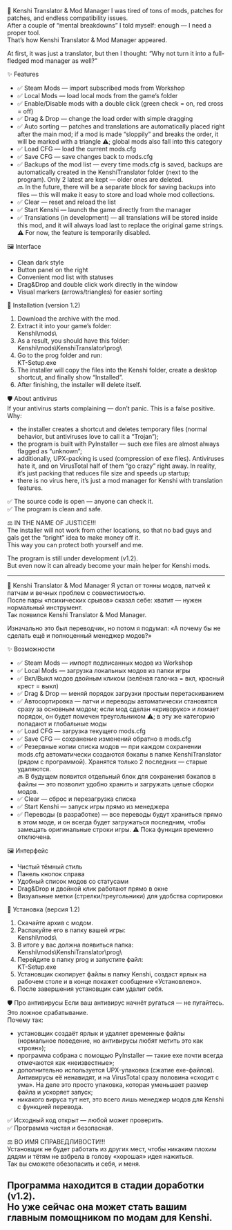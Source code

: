🐺 Kenshi Translator & Mod Manager
I was tired of tons of mods, patches for patches, and endless compatibility issues.  
After a couple of “mental breakdowns” I told myself: enough — I need a proper tool.  
That’s how Kenshi Translator & Mod Manager appeared.  

At first, it was just a translator, but then I thought: “Why not turn it into a full-fledged mod manager as well?”  

✨ Features
- ✅ Steam Mods — import subscribed mods from Workshop  
- ✅ Local Mods — load local mods from the game’s folder  
- ✅ Enable/Disable mods with a double click (green check = on, red cross = off)  
- ✅ Drag & Drop — change the load order with simple dragging  
- ✅ Auto sorting — patches and translations are automatically placed right after the main mod; if a mod is made “sloppily” and breaks the order, it will be marked with a triangle ⚠️; global mods also fall into this category  
- ✅ Load CFG — load the current mods.cfg  
- ✅ Save CFG — save changes back to mods.cfg  
- ✅ Backups of the mod list — every time mods.cfg is saved, backups are automatically created in the KenshiTranslator folder (next to the program). Only 2 latest are kept — older ones are deleted.  
  🔜 In the future, there will be a separate block for saving backups into files — this will make it easy to store and load whole mod collections.  
- ✅ Clear — reset and reload the list  
- ✅ Start Kenshi — launch the game directly from the manager  
- ✅ Translations (in development) — all translations will be stored inside this mod, and it will always load last to replace the original game strings. ⚠️ For now, the feature is temporarily disabled.  

🖼️ Interface
- Clean dark style  
- Button panel on the right  
- Convenient mod list with statuses  
- Drag&Drop and double click work directly in the window  
- Visual markers (arrows/triangles) for easier sorting  

🔧 Installation (version 1.2)  
1. Download the archive with the mod.  
2. Extract it into your game’s folder:  
   Kenshi\mods\  
3. As a result, you should have this folder:  
   Kenshi\mods\KenshiTranslator\prog\  
4. Go to the prog folder and run:  
   KT-Setup.exe  
5. The installer will copy the files into the Kenshi folder, create a desktop shortcut, and finally show “Installed”.  
6. After finishing, the installer will delete itself.  

🛡️ About antivirus  
If your antivirus starts complaining — don’t panic. This is a false positive.  
Why:  
- the installer creates a shortcut and deletes temporary files (normal behavior, but antiviruses love to call it a “Trojan”);  
- the program is built with PyInstaller — such exe files are almost always flagged as “unknown”;  
- additionally, UPX-packing is used (compression of exe files). Antiviruses hate it, and on VirusTotal half of them “go crazy” right away. In reality, it’s just packing that reduces file size and speeds up startup;  
- there is no virus here, it’s just a mod manager for Kenshi with translation features.  

✅ The source code is open — anyone can check it.  
✅ The program is clean and safe.  

⚖️ IN THE NAME OF JUSTICE!!!  
The installer will not work from other locations, so that no bad guys and gals get the “bright” idea to make money off it.  
This way you can protect both yourself and me.  

The program is still under development (v1.2).  
But even now it can already become your main helper for Kenshi mods.

--------------------------------------------

🐺 Kenshi Translator & Mod Manager
Я устал от тонны модов, патчей к патчам и вечных проблем с совместимостью.  
После пары «психических срывов» сказал себе: хватит — нужен нормальный инструмент.  
Так появился Kenshi Translator & Mod Manager.  

Изначально это был переводчик, но потом я подумал: «А почему бы не сделать ещё и полноценный менеджер модов?»  

✨ Возможности

- ✅ Steam Mods — импорт подписанных модов из Workshop  
- ✅ Local Mods — загрузка локальных модов из папки игры  
- ✅ Вкл/Выкл модов двойным кликом (зелёная галочка = вкл, красный крест = выкл)  
- ✅ Drag & Drop — меняй порядок загрузки простым перетаскиванием  
- ✅ Автосортировка — патчи и переводы автоматически становятся сразу за основным модом; если мод сделан «криворуко» и ломает порядок, он будет помечен треугольником ⚠️; в эту же категорию попадают и глобальные моды  
- ✅ Load CFG — загрузка текущего mods.cfg  
- ✅ Save CFG — сохранение изменений обратно в mods.cfg  
- ✅ Резервные копии списка модов — при каждом сохранении mods.cfg автоматически создаются бэкапы в папке KenshiTranslator (рядом с программой). Хранятся только 2 последних — старые удаляются.  
  🔜 В будущем появится отдельный блок для сохранения бэкапов в файлы — это позволит удобно хранить и загружать целые сборки модов.  
- ✅ Clear — сброс и перезагрузка списка  
- ✅ Start Kenshi — запуск игры прямо из менеджера  
- ✅ Переводы (в разработке) — все переводы будут храниться прямо в этом моде, и он всегда будет загружаться последним, чтобы замещать оригинальные строки игры. ⚠️ Пока функция временно отключена.  

🖼️ Интерфейс

- Чистый тёмный стиль  
- Панель кнопок справа  
- Удобный список модов со статусами  
- Drag&Drop и двойной клик работают прямо в окне  
- Визуальные метки (стрелки/треугольники) для удобства сортировки  

🔧 Установка (версия 1.2)
1. Скачайте архив с модом.  
2. Распакуйте его в папку вашей игры:  
   Kenshi\mods\  
3. В итоге у вас должна появиться папка:  
   Kenshi\mods\KenshiTranslator\prog\  
4. Перейдите в папку prog и запустите файл:  
   KT-Setup.exe  
5. Установщик скопирует файлы в папку Kenshi, создаст ярлык на рабочем столе и в конце покажет сообщение «Установлено».  
6. После завершения установщик сам удалит себя.  

🛡️ Про антивирусы
Если ваш антивирус начнёт ругаться — не пугайтесь. Это ложное срабатывание.  
Почему так:  
- установщик создаёт ярлык и удаляет временные файлы (нормальное поведение, но антивирусы любят метить это как «троян»);  
- программа собрана с помощью PyInstaller — такие exe почти всегда отмечаются как «неизвестные»;  
- дополнительно используется UPX-упаковка (сжатие exe-файлов). Антивирусы её ненавидят, и на VirusTotal сразу половина «сходит с ума». На деле это просто упаковка, которая уменьшает размер файла и ускоряет запуск;  
- никакого вируса тут нет, это всего лишь менеджер модов для Kenshi с функцией перевода.  

✅ Исходный код открыт — любой может проверить.  
✅ Программа чистая и безопасная.  

⚖️ ВО ИМЯ СПРАВЕДЛИВОСТИ!!!  
Установщик не будет работать из других мест, чтобы никаким плохим дядям и тётям не взбрела в голову «хорошая» идея нажиться.  
Так вы сможете обезопасить и себя, и меня.  

Программа находится в стадии доработки (v1.2).  
Но уже сейчас она может стать вашим главным помощником по модам для Kenshi.  
--------------------------------------------
